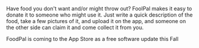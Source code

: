 
Have food you don't want and/or might throw out? FoolPal makes it easy to donate it to someone who might use it.
Just write a quick description of the food, take a few pictures of it, and upload it on the app, and someone on the other side 
can claim it and come collect it from you. 

FoodPal is coming to the App Store as a free software update this Fall
